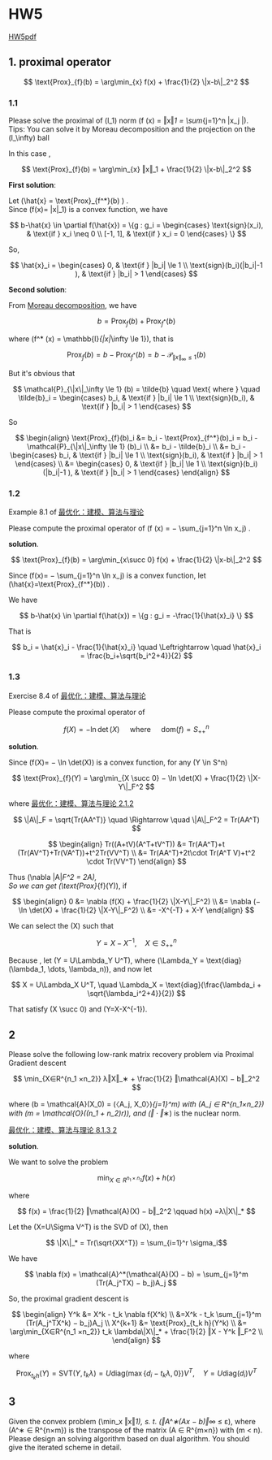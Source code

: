 # HW5

[HW5pdf](../HWpdf/Li%20-%20Homework%206%20of%20Optimization-2024”.pdf)


## 1. proximal operator

$$ \text{Prox}_{f}(b) = \arg\min_{x} f(x) + \frac{1}{2} \|x-b\|_2^2  $$

### 1.1

Please solve the proximal of \(l_1\) norm \(f (x) = ‖x‖_1 = \sum_{j=1}^n |x_j |\).    
Tips: You can solve it by Moreau decomposition and the projection on the \(l_\infty\) ball


In this case ,

$$ \text{Prox}_{f}(b) = \arg\min_{x} ‖x‖_1 + \frac{1}{2} \|x-b\|_2^2  $$

**First solution**:

Let \(\hat{x} = \text{Prox}_{f^*}(b) \) .        
Since \(f(x)= \|x\|_1\) is a convex function, we have 

$$ b-\hat{x} \in \partial f(\hat{x}) = \{g : g_i = \begin{cases}
    \text{sign}(x_i), & \text{if } x_i \neq 0 \\
    [-1, 1], & \text{if } x_i = 0
\end{cases} \} $$

So, 

$$ \hat{x}_i = \begin{cases}
    0, & \text{if } |b_i| \le 1 \\
    \text{sign}(b_i)(|b_i|-1 ), & \text{if } |b_i| > 1
\end{cases} $$


**Second solution**:

From [Moreau decomposition](), we have 

$$ b = \text{Prox}_{f}(b) + \text{Prox}_{f^*}(b) $$

where \(f^* (x) = \mathbb{I}_{\|x\|_\infty \le 1}\), that is

$$ \text{Prox}_{f}(b) = b - \text{Prox}_{f^*}(b) = b-\mathcal{P}_{\|x\|_\infty \le 1} (b) $$

But it's obvious that 

$$ \mathcal{P}_{\|x\|_\infty \le 1} (b) = \tilde{b} \quad \text{  where  } \quad \tilde{b}_i = \begin{cases}
    b_i, & \text{if } |b_i| \le 1 \\
    \text{sign}(b_i), & \text{if } |b_i| > 1
\end{cases} $$

So

$$ \begin{align}
    \text{Prox}_{f}(b)_i &= b_i - \text{Prox}_{f^*}(b)_i 
    = b_i - \mathcal{P}_{\|x\|_\infty \le 1} (b)_i         \\
    &= b_i - \tilde{b}_i    \\
    &= b_i - \begin{cases}
        b_i, & \text{if } |b_i| \le 1 \\
        \text{sign}(b_i), & \text{if } |b_i| > 1
    \end{cases}         \\
    &= \begin{cases}
        0, & \text{if } |b_i| \le 1 \\
        \text{sign}(b_i)(|b_i|-1 ), & \text{if } |b_i| > 1
    \end{cases}
\end{align} $$



### 1.2

Example 8.1 of [最优化：建模、算法与理论][Wen]

Please compute the proximal operator of \(f (x) = − \sum_{j=1}^n \ln x_j\) .


**solution**.

$$ \text{Prox}_{f}(b) = \arg\min_{x\succ 0} f(x) + \frac{1}{2} \|x-b\|_2^2  $$

Since \(f(x)= − \sum_{j=1}^n \ln x_j\) is a convex function, 
let \(\hat{x}=\text{Prox}_{f^*}(b)\) .

We have

$$ b-\hat{x} \in \partial f(\hat{x}) = \{g : g_i = -\frac{1}{\hat{x}_i} \} $$

That is

$$ b_i = \hat{x}_i - \frac{1}{\hat{x}_i} \quad \Leftrightarrow \quad \hat{x}_i = \frac{b_i+\sqrt{b_i^2+4}}{2} $$



### 1.3

Exercise 8.4 of [最优化：建模、算法与理论][Wen]

Please compute the proximal operator of

$$ f (X) = − \ln \det(X) \quad \text{ where } \quad \text{dom}(f ) = S^n_{++} $$

**solution**.

Since \(f(X)= − \ln \det(X)\) is a convex function, for any \(Y \in S^n\)

$$ \text{Prox}_{f}(Y) = \arg\min_{X \succ 0} − \ln \det(X) + \frac{1}{2} \|X-Y\|_F^2  $$

where [最优化：建模、算法与理论 2.1.2][Wen]

$$ \|A\|_F = \sqrt{Tr(AA^T)} \quad \Rightarrow \quad \|A\|_F^2 = Tr(AA^T) $$

$$ \begin{align}
    Tr((A+tV)(A^T+tV^T)) &= Tr(AA^T)+t (Tr(AV^T)+Tr(VA^T))+t^2Tr(VV^T) \\
    &= Tr(AA^T)+2t\cdot Tr(A^T V)+t^2 \cdot Tr(VV^T)
\end{align} $$

Thus \(\nabla \|A\|_F^2 = 2A\),      
So we can get \(\text{Prox}_{f}(Y)\), if 

$$ \begin{align}
    0 &= \nabla (f(X) + \frac{1}{2} \|X-Y\|_F^2)     \\
    &= \nabla (− \ln \det(X) + \frac{1}{2} \|X-Y\|_F^2)     \\
    &= -X^{-T} + X-Y
\end{align}  $$

We can select the \(X\) such that

$$ Y=X-X^{-1}, \quad X\in S^n_{++} $$

Because , let \(Y = U\Lambda_Y U^T\), where \(\Lambda_Y = \text{diag}(\lambda_1, \dots, \lambda_n)\), 
and now let

$$ X = U\Lambda_X U^T, \quad \Lambda_X = \text{diag}(\frac{\lambda_i + \sqrt{\lambda_i^2+4}}{2}) $$

That satisfy \(X \succ 0\) and \(Y=X-X^{-1}\).


## 2

Please solve the following low-rank matrix recovery problem via Proximal Gradient descent 

$$ \min_{X∈R^{n_1 ×n_2}} λ‖X‖_∗ + \frac{1}{2} ‖\mathcal{A}(X) − b‖_2^2 $$

where \(b = \mathcal{A}(X_0) = (〈A_j, X_0〉)_{j=1}^m\) with \(A_j ∈ R^{n_1×n_2}\) with \(m = \mathcal{O}((n_1 + n_2)r)\), and \(‖ · ‖_∗\) is the nuclear norm.

[最优化：建模、算法与理论 8.1.3 2][Wen]

**solution**.


We want to solve the problem

$$ \min_{X∈R^{n_1 ×n_2}} f(x) + h(x) $$

where

$$ f(x) =  \frac{1}{2} ‖\mathcal{A}(X) − b‖_2^2 \qquad h(x) =λ\|X\|_* $$

Let the \(X=U\Sigma V^T\) is the SVD of \(X\), then

$$ \|X\|_* = Tr(\sqrt{XX^T}) = \sum_{i=1}^r \sigma_i$$

We have

$$ \nabla f(x) = \mathcal{A}^*(\mathcal{A}(X) − b) = \sum_{j=1}^m (Tr(A_j^TX) − b_j)A_j $$

So, the proximal gradient descent is

$$ \begin{align}
    Y^k &= X^k - t_k \nabla f(X^k)  \\
    &=X^k - t_k \sum_{j=1}^m (Tr(A_j^TX^k) − b_j)A_j        \\
    X^{k+1} &= \text{Prox}_{t_k h}(Y^k)     \\
    &= \arg\min_{X∈R^{n_1 ×n_2}} t_k \lambda\|X\|_* + \frac{1}{2} ‖X - Y^k ‖_F^2    \\
\end{align} $$

where

$$ \text{Prox}_{t_k h}(Y) = \text{SVT}(Y, t_k\lambda) = U \text{diag} (\max \{d_i - t_k \lambda, 0\} ) V^T, \quad Y = U \text{diag}(d_i) V^T $$








## 3


Given the convex problem 
\(\min_x ‖x‖_1\), s. t. \(‖A^∗(Ax − b)‖_∞ ≤ ε\), where \(A^∗ ∈ R^{n×m}\) is the transpose of the matrix \(A ∈ R^{m×n}\) with \(m < n\). Please design an solving algorithm based on dual algorithm. You should give the iterated scheme in detail.












[Wen]: ../index.md#最优化建模算法与理论

